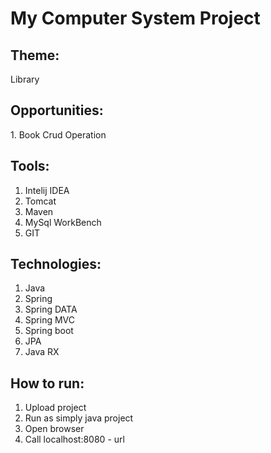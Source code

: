 <h1>My Computer System Project</h1>

<h2>Theme:</h2>
Library

<h2>Opportunities:</h2>
1. Book Crud Operation

<h2>Tools:</h2>

1. Intelij IDEA
2. Tomcat
3. Maven
4. MySql WorkBench
5. GIT

<h2>Technologies:</h2>

1. Java 
2. Spring
3. Spring DATA 
4. Spring MVC
5. Spring boot 
6. JPA
7. Java RX

<h2>How to run:</h2>

1. Upload project
2. Run as simply java project 
3. Open browser
4. Call localhost:8080 - url
